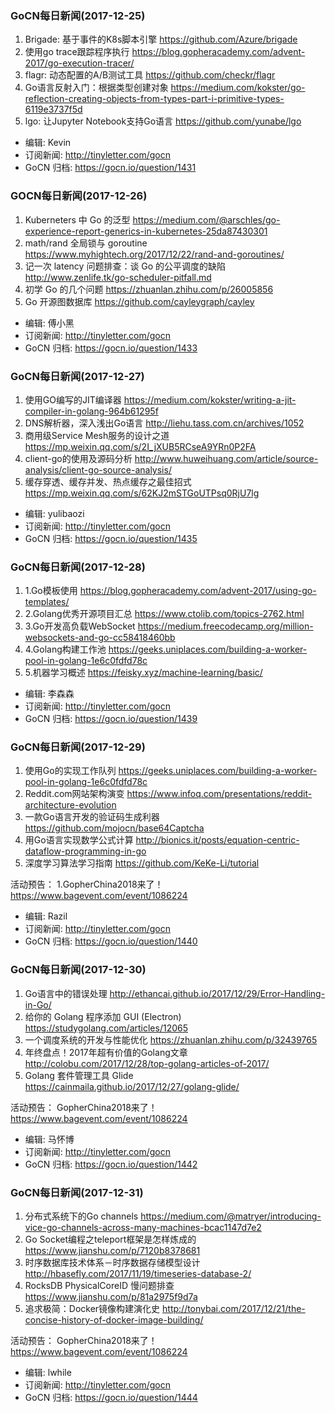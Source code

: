 ### GoCN每日新闻(2017-12-25)

1. Brigade: 基于事件的K8s脚本引擎 https://github.com/Azure/brigade
2. 使用go trace跟踪程序执行 https://blog.gopheracademy.com/advent-2017/go-execution-tracer/
3. flagr: 动态配置的A/B测试工具 https://github.com/checkr/flagr
4. Go语言反射入门：根据类型创建对象 https://medium.com/kokster/go-reflection-creating-objects-from-types-part-i-primitive-types-6119e3737f5d
5. lgo: 让Jupyter Notebook支持Go语言 https://github.com/yunabe/lgo

* 编辑: Kevin
* 订阅新闻: http://tinyletter.com/gocn
* GoCN 归档: https://gocn.io/question/1431

### GOCN每日新闻(2017-12-26)

1. Kuberneters 中 Go 的泛型 https://medium.com/@arschles/go-experience-report-generics-in-kubernetes-25da87430301
2. math/rand  全局锁与 goroutine https://www.myhightech.org/2017/12/22/rand-and-goroutines/
3. 记一次 latency 问题排查：谈 Go 的公平调度的缺陷 http://www.zenlife.tk/go-scheduler-pitfall.md
4. 初学 Go 的几个问题 https://zhuanlan.zhihu.com/p/26005856
5. Go 开源图数据库 https://github.com/cayleygraph/cayley

* 编辑: 傅小黑
* 订阅新闻: http://tinyletter.com/gocn
* GoCN 归档: https://gocn.io/question/1433

### GoCN每日新闻(2017-12-27)

1. 使用GO编写的JIT编译器 https://medium.com/kokster/writing-a-jit-compiler-in-golang-964b61295f
2. DNS解析器，深入浅出Go语言 http://liehu.tass.com.cn/archives/1052
3. 商用级Service Mesh服务的设计之道 https://mp.weixin.qq.com/s/2I_jXUB5RCseA9YRn0P2FA
4. client-go的使用及源码分析 http://www.huweihuang.com/article/source-analysis/client-go-source-analysis/
5. 缓存穿透、缓存并发、热点缓存之最佳招式 https://mp.weixin.qq.com/s/62KJ2mSTGoUTPsq0RjU7lg

* 编辑: yulibaozi
* 订阅新闻: http://tinyletter.com/gocn
* GoCN 归档: https://gocn.io/question/1435

### GoCN每日新闻(2017-12-28)

1. 1.Go模板使用 https://blog.gopheracademy.com/advent-2017/using-go-templates/
2. 2.Golang优秀开源项目汇总 https://www.ctolib.com/topics-2762.html
3. 3.Go开发高负载WebSocket https://medium.freecodecamp.org/million-websockets-and-go-cc58418460bb
4. 4.Golang构建工作池 https://geeks.uniplaces.com/building-a-worker-pool-in-golang-1e6c0fdfd78c
5. 5.机器学习概述 https://feisky.xyz/machine-learning/basic/

* 编辑: 李森森
* 订阅新闻: http://tinyletter.com/gocn
* GoCN 归档: https://gocn.io/question/1439

### GoCN每日新闻(2017-12-29)

1. 使用Go的实现工作队列 https://geeks.uniplaces.com/building-a-worker-pool-in-golang-1e6c0fdfd78c
2. Reddit.com网站架构演变 https://www.infoq.com/presentations/reddit-architecture-evolution
3. 一款Go语言开发的验证码生成利器 https://github.com/mojocn/base64Captcha
4. 用Go语言实现数学公式计算 http://bionics.it/posts/equation-centric-dataflow-programming-in-go
5. 深度学习算法学习指南 https://github.com/KeKe-Li/tutorial

活动预告：
1.GopherChina2018来了！ https://www.bagevent.com/event/1086224

* 编辑: Razil
* 订阅新闻: http://tinyletter.com/gocn
* GoCN 归档: https://gocn.io/question/1440

### GoCN每日新闻(2017-12-30)

1. Go语言中的错误处理 http://ethancai.github.io/2017/12/29/Error-Handling-in-Go/
2. 给你的 Golang 程序添加 GUI (Electron) https://studygolang.com/articles/12065
3. 一个调度系统的开发与性能优化 https://zhuanlan.zhihu.com/p/32439765
4. 年终盘点！2017年超有价值的Golang文章 http://colobu.com/2017/12/28/top-golang-articles-of-2017/
5. Golang 套件管理工具 Glide https://cainmaila.github.io/2017/12/27/golang-glide/

活动预告：
GopherChina2018来了！ https://www.bagevent.com/event/1086224

* 编辑: 马怀博
* 订阅新闻: http://tinyletter.com/gocn
* GoCN 归档: https://gocn.io/question/1442

### GoCN每日新闻(2017-12-31)

1. 分布式系统下的Go channels https://medium.com/@matryer/introducing-vice-go-channels-across-many-machines-bcac1147d7e2
2. Go Socket编程之teleport框架是怎样炼成的 https://www.jianshu.com/p/7120b8378681
3. 时序数据库技术体系－时序数据存储模型设计 http://hbasefly.com/2017/11/19/timeseries-database-2/
4. RocksDB PhysicalCoreID 慢问题排查 https://www.jianshu.com/p/81a2975f9d7a
5. 追求极简：Docker镜像构建演化史 http://tonybai.com/2017/12/21/the-concise-history-of-docker-image-building/

活动预告：
GopherChina2018来了！ https://www.bagevent.com/event/1086224

* 编辑: lwhile
* 订阅新闻: http://tinyletter.com/gocn
* GoCN 归档: https://gocn.io/question/1444